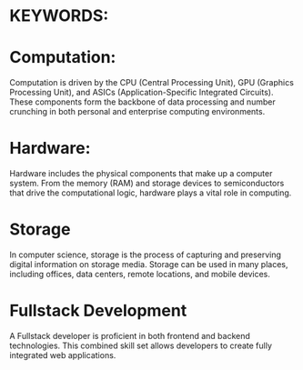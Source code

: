 # KEYWORDS:
# Computation:
Computation is driven by the CPU (Central Processing Unit), GPU (Graphics Processing Unit), and ASICs (Application-Specific Integrated Circuits). These components form the backbone of data processing and number crunching in both personal and enterprise computing environments.
# Hardware:
Hardware includes the physical components that make up a computer system. From the memory (RAM) and storage devices to semiconductors that drive the computational logic, hardware plays a vital role in computing.
# Storage
In computer science, storage is the process of capturing and preserving digital information on storage media. Storage can be used in many places, including offices, data centers, remote locations, and mobile devices.
# Fullstack Development
A Fullstack developer is proficient in both frontend and backend technologies. This combined skill set allows developers to create fully integrated web applications.

